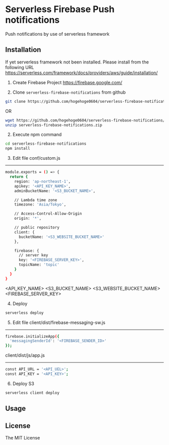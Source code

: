 # Serverless Firebase Push notifications

Push notifications by use of serverless framework

## Installation

If yet serverless framework not been installed. Please install from the following URL
https://serverless.com/framework/docs/providers/aws/guide/installation/

1. Create Firebase Project
https://firebase.google.com/

2. Clone `serverless-firebase-notifications` from github
```bash
git clone https://github.com/hogehoge0604/serverless-firebase-notifications.git
```
OR
```bash
wget https://github.com/hogehoge0604/serverless-firebase-notifications/archive/master.zip -O serverless-firebase-notifications.zip
unzip serverless-firebase-notifications.zip
```

2. Execute npm command
```bash
cd serverless-firebase-notifications
npm install
```

3. Edit file
conf/custom.js
___
```bash
module.exports = () => {
  return {
    region: 'ap-northeast-1',
    apikey: '<API_KEY_NAME>',
    adminBucketName: '<S3_BUCKET_NAME>',

    // Lambda time zone
    timezone: 'Asia/Tokyo',

    // Access-Control-Allow-Origin
    origin: '*',

    // public repository
    client: {
      bucketName: '<S3_WEBSITE_BUCKET_NAME>'
    },

    firebase: {
      // server key
      key: '<FIREBASE_SERVER_KEY>',
      topicName: 'topic'
    }
  }
}
```

<API_KEY_NAME>
<S3_BUCKET_NAME>
<S3_WEBSITE_BUCKET_NAME>
<FIREBASE_SERVER_KEY>

4. Deploy

```bash
serverless deploy
```

5. Edit file
client/dist/firebase-messaging-sw.js
___
```bash
firebase.initializeApp({
  'messagingSenderId': '<FIREBASE_SENDER_ID>'
});
```

client/dist/js/app.js
___
```bash
const API_URL = '<API_UEL>';
const API_KEY = '<API_KEY>';
```

6. Deploy S3

```bash
serverless client deploy
```

## Usage

## License
The MIT License
